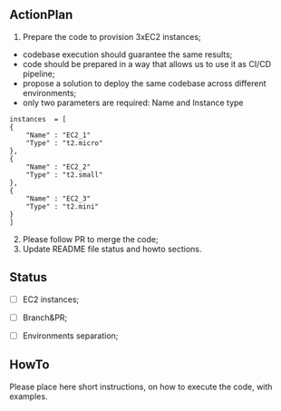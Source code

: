 ## ActionPlan
1. Prepare the code to provision 3xEC2 instances;
- codebase execution should guarantee the same results;
- code should be prepared in a way that allows us to use it as CI/CD pipeline;
- propose a solution to deploy the same codebase across different environments;
- only two parameters are required: Name and Instance type
```
instances  = [
{
    "Name" : "EC2_1"
    "Type" : "t2.micro"
},
{
    "Name" : "EC2_2"
    "Type" : "t2.small"
},
{
    "Name" : "EC2_3"
    "Type" : "t2.mini"
}
]
```
2. Please follow PR to merge the code;
3. Update README file status and howto sections.

## Status
- [ ] EC2 instances;
- [ ] Branch&PR;
- [ ] Environments separation;


## HowTo
Please place here short instructions, on how to execute the code, with examples.


